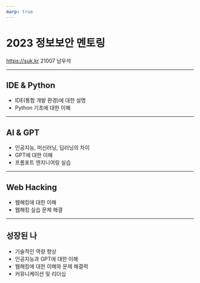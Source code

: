 ```yaml
---
marp: true
---
```


# 2023 정보보안 멘토링

https://suk.kr
21007 남우석

---

## IDE & Python

-   IDE(통합 개발 환경)에 대한 설명
-   Python 기초에 대한 이해

---

## AI & GPT

-   인공지능, 머신러닝, 딥러닝의 차이
-   GPT에 대한 이해
-   프롬포트 엔지니어링 실습

---

## Web Hacking

-   웹해킹에 대한 이해
-   웹해킹 실습 문제 해결

---

## 성장된 나

-   기술적인 역량 향상
-   인공지능과 GPT에 대한 이해
-   웹해킹에 대한 이해와 문제 해결력
-   커뮤니케이션 및 리더십

<!-- 성장된 나
이번 정보보안 멘토링을 통해 저는 다양한 영역에서 큰 성장을 이루었습니다. 몇 가지 주요한 성장 요소는 다음과 같습니다.

1. 기술적인 역량 향상: IDE 및 Python을 포함한 다양한 개발 도구와 프로그래밍 언어에 대한 이해를 향상시켰습니다. 정보보안 분야에서의 기술적인 역량을 향상시키는 것이 중요하다는 것을 깨달았고, 이를 위해 노력했습니다.

2. 인공지능과 GPT에 대한 이해: 인공지능, 머신러닝, 딥러닝의 차이에 대해 학습하고, 특히 GPT(Generative Pre-trained Transformer)에 대한 이해를 갖추었습니다. GPT를 활용한 프롬포트 엔지니어링 실습을 진행하며 실전적인 경험을 쌓았습니다.

3. 웹해킹에 대한 이해와 문제 해결: 웹해킹에 대한 이해도를 높였고, 실제 웹해킹 실습 문제를 해결하며 실전적인 능력을 향상시켰습니다. 웹 보안 취약점을 찾고 해결하는 과정에서 문제 해결 능력과 분석력을 향상시킬 수 있었습니다.

4. 커뮤니케이션 및 리더십: 멘티들과의 1:1 대화, 질문에 대한 답변, 그리고 다른 수업에 튜터로 참관하는 등의 경험을 통해 커뮤니케이션 능력을 향상시켰습니다. 또한 PPT 제작 및 발표 등의 노력을 통해 발표력을 향상시킬 수 있었습니다. 이러한 경험을 통해 리더십 역량도 키울 수 있었습니다.

위의 성장 요소들을 통해 저는 알고 있던 내용을 복습하고 보완함으로써 더 나은 나로 성장할 수 있었습니다. 더불어, 멘티들과의 교류와 다른 수업 참관을 통해 새로운 아이디어와 지식을 얻을 수 있었습니다. 이 모든 경험을 통해 더욱 풍부한 지식과 능력을 갖춘 성장된 나로 거듭났습니다. 앞으로도 계속해서 학습과 발전을 추구하며 정보보안 분야에서 더 큰 성과를 이루고자 합니다. -->
